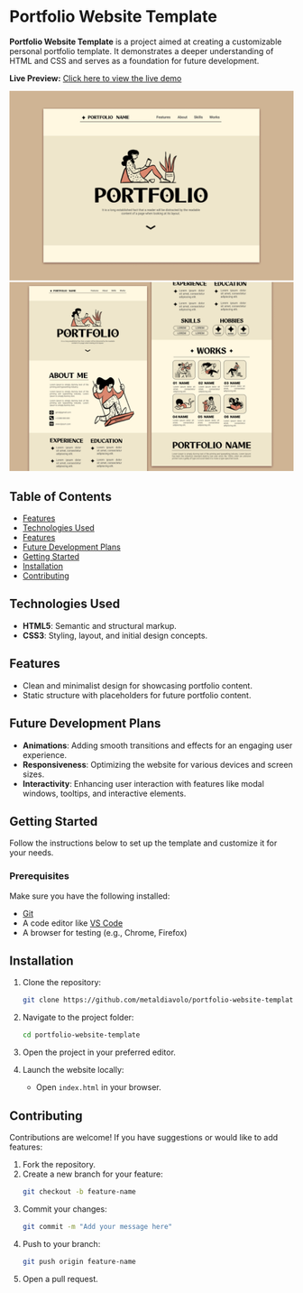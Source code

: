 # Portfolio Website Template  

**Portfolio Website Template** is a project aimed at creating a customizable personal portfolio template. It demonstrates a deeper understanding of HTML and CSS and serves as a foundation for future development.  

**Live Preview:** [Click here to view the live demo](https://metaldiavolo.github.io/portfolio-website-template/)  

![Homepage](assets/images/homepage-screenshot.png)
![Projects Section](assets/images/projects-screenshot.png)

## Table of Contents

- [Features](#features)
- [Technologies Used](#technologies-used)
- [Features](#features)
- [Future Development Plans](#future-development-plans)
- [Getting Started](#getting-started)
- [Installation](#installation)
- [Contributing](#contributing)

## Technologies Used  
- **HTML5**: Semantic and structural markup.  
- **CSS3**: Styling, layout, and initial design concepts.  

## Features  
- Clean and minimalist design for showcasing portfolio content.  
- Static structure with placeholders for future portfolio content.  


## Future Development Plans  
- **Animations**: Adding smooth transitions and effects for an engaging user experience.  
- **Responsiveness**: Optimizing the website for various devices and screen sizes.  
- **Interactivity**: Enhancing user interaction with features like modal windows, tooltips, and interactive elements.  

## Getting Started

Follow the instructions below to set up the template and customize it for your needs.

### Prerequisites

Make sure you have the following installed:

- [Git](https://git-scm.com/)
- A code editor like [VS Code](https://code.visualstudio.com/)
- A browser for testing (e.g., Chrome, Firefox)

## Installation 
1. Clone the repository:
   ```bash
   git clone https://github.com/metaldiavolo/portfolio-website-template.git
   ```

2. Navigate to the project folder:
   ```bash
   cd portfolio-website-template
   ```

3. Open the project in your preferred editor.

4. Launch the website locally:
   - Open `index.html` in your browser.

## Contributing
Contributions are welcome! If you have suggestions or would like to add features:

1. Fork the repository.
2. Create a new branch for your feature:
   ```bash
   git checkout -b feature-name
   ```
3. Commit your changes:
   ```bash
   git commit -m "Add your message here"
   ```
4. Push to your branch:
   ```bash
   git push origin feature-name
   ```
5. Open a pull request.
